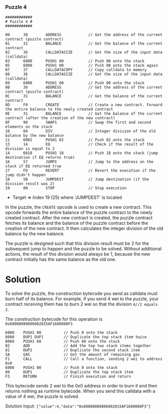 ### Puzzle 4

```assembly
############
# Puzzle 4 #
############

00      30        ADDRESS            // Get the address of the current contract (puzzle contract)
01      31        BALANCE            // Get the balance of the current contract
02      36        CALLDATASIZE       // Get the size of the input data (calldata)
03      6000      PUSH1 00           // Push 00 onto the stack
05      6000      PUSH1 00           // Push 00 onto the stack again
07      37        CALLDATACOPY       // Copy calldata to memory
08      36        CALLDATASIZE       // Get the size of the input data (calldata)
09      6000      PUSH1 00           // Push 00 onto the stack
0B      30        ADDRESS            // Get the address of the current contract (puzzle contract)
0C      31        BALANCE            // Get the balance of the current contract
0D      F0        CREATE             // Create a new contract. Forward the entire balance to the newly created contract
0E      31        BALANCE            // Get the balance of the current contract (after the creation of the new contract)
0F      90        SWAP1              // Swap the first and second elements on the stack
10      04        DIV                // Integer division of the old balance by the new balance
11      6002      PUSH1 02           // Push 02 onto the stack
13      14        EQ                 // Check if the result of the division is equal to 2
14      6018      PUSH1 18           // Push 18 onto the stack (jump destination if EQ returns true)
16      57        JUMPI              // Jump to the address on the stack if EQ returned true
17      FD        REVERT             // Revert the execution if the jump didn't happen
18      5B        JUMPDEST           // Jump destination (if the division result was 2)
19      00        STOP               // Stop execution

```

- Target => Index 19 (25) where 'JUMPDEST' is located

In the puzzle, the `CREATE` opcode is used to create a new contract. This opcode forwards the entire balance of the puzzle contract to the newly created contract. After the new contract is created, the puzzle contract fetches its balance and the balance of the puzzle contract before the creation of the new contract. It then calculates the integer division of the old balance by the new balance.

The puzzle is designed such that this division result must be 2 for the subsequent jump to happen and the puzzle to be solved. Without additional actions, the result of this division would always be 1, because the new contract initially has the same balance as the old one.

# Solution

To solve the puzzle, the construction bytecode you send as calldata must burn half of its balance. For example, if you send 4 wei to the puzzle, your contract receiving them has to burn 2 wei so that the division `4//2 equals 2`.

The construction bytecode for this operation is `0x60008080806002815AF1600080F3`

```assembly
6000    PUSH1 00          // Push 0 onto the stack
8080    DUP1 DUP1         // Duplicate the top stack item twice
8060    PUSH1 60          // Push 60 onto the stack
02      ADD               // Add the top two stack items together
81      DUP2              // Duplicate the second stack item
5A      GAS               // Get the amount of remaining gas
F1      CALL              // Call a function, sending 2 wei to address 0x0
6000    PUSH1 00          // Push 0 onto the stack
80      DUP1              // Duplicate the top stack item
F3      RETURN            // Finish execution and return
```

This bytecode sends 2 wei to the 0x0 address in order to burn it and then returns nothing as runtime bytecode. When you send this calldata with a value of 4 wei, the puzzle is solved.

Solution Input:
`{"value":4,"data":"0x60008080806002815AF1600080F3"}`
